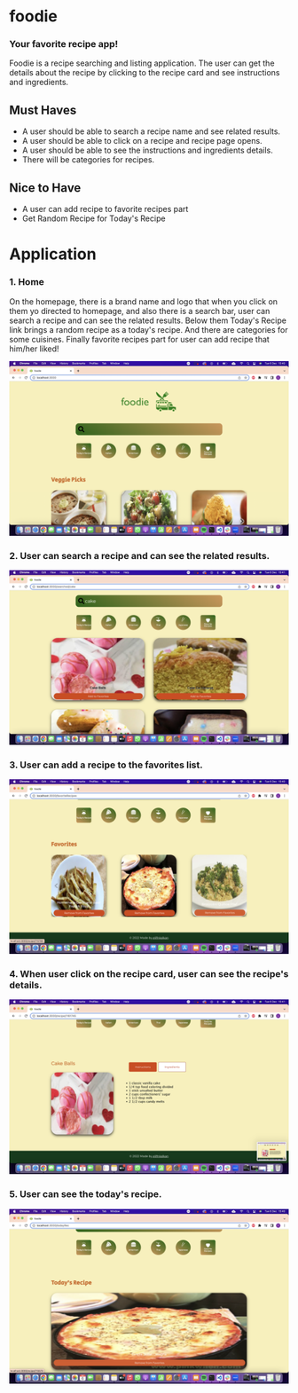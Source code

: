 # foodie

### Your favorite recipe app!

Foodie is a recipe searching and listing application. The user can get the details about the recipe by clicking to the recipe card and see instructions and ingredients.

## Must Haves
- A user should be able to search a recipe name and see related results.
- A user should be able to click on a recipe and recipe page opens.
- A user should be able to see the instructions and ingredients details. 
- There will be categories for recipes.

## Nice to Have
- A user can add recipe to favorite recipes part
- Get Random Recipe for Today's Recipe


# Application
### 1. Home

On the homepage, there is a brand name and logo that when you click on them yo directed to homepage, and also there is a search bar, user can search a recipe and can see the related results. Below them Today's Recipe link brings a random recipe as a today's recipe. And there are categories for some cuisines. Finally favorite recipes part for user can add recipe that him/her liked!

![home](https://github.com/elifnurkalkan/foodie/blob/master/public/photos/home.png)


### 2. User can search a recipe and can see the related results.
![search](https://github.com/elifnurkalkan/foodie/blob/master/public/photos/search.png)


### 3. User can add a recipe to the favorites list.

![](https://github.com/elifnurkalkan/foodie/blob/master/public/photos/favorites.png)


### 4. When user click on the recipe card, user can see the recipe's details.

![](https://github.com/elifnurkalkan/foodie/blob/master/public/photos/details.png)

### 5. User can see the today's recipe.

![](https://github.com/elifnurkalkan/foodie/blob/master/public/photos/todaysrecipe.png)






